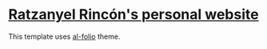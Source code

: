 # [Ratzanyel Rincón's personal website](https://ratzanyelrincon.github.io)

This template uses [al-folio](https://alshedivat.github.io/al-folio/) theme.
